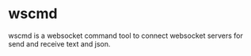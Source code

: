 # wscmd
wscmd is a websocket command tool to connect websocket servers for send and receive text and json.
